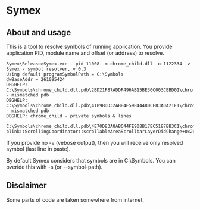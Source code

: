 # Symex

## About and usage

This is a tool to resolve symbols of running application. You provide
application PID, module name and offset (or address) to resolve.

```
Symex\Release>Symex.exe --pid 11008 -m chrome_child.dll -o 1122334 -v
Symex - symbol resolver, v 0.3
Using default programSymbolPath = C:\Symbols
dwBaseAddr = 261095424
DBGHELP: C:\Symbols\chrome_child.dll.pdb\2BD21F87ADDF496AB15BE30C003CEBD01\chrome_child.dll.pdb - mismatched pdb
DBGHELP: C:\Symbols\chrome_child.dll.pdb\41B9BDD32ABE4E59844480CE83A0A21F1\chrome_child.dll.pdb - mismatched pdb
DBGHELP: chrome_child - private symbols & lines
        C:\Symbols\chrome_child.dll.pdb\4E70D83A8AB644FE908B17EC5187BB3C1\chrome_child.dll.pdb
blink::ScrollingCoordinator::scrollableAreaScrollbarLayerDidChange+0x262
```

If you provide no -v (vebose output), then you will receive only
resolved symbol (last line in paste).

By default Symex considers that symbols are in C:\\Symbols. You can
overide this with -s (or --symbol-path).

## Disclaimer

Some parts of code are taken somewhere from internet.
